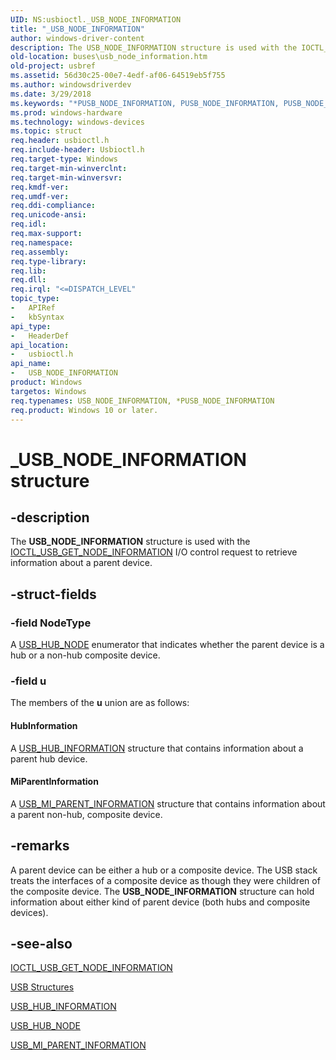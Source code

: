 ```yaml
---
UID: NS:usbioctl._USB_NODE_INFORMATION
title: "_USB_NODE_INFORMATION"
author: windows-driver-content
description: The USB_NODE_INFORMATION structure is used with the IOCTL_USB_GET_NODE_INFORMATION I/O control request to retrieve information about a parent device.
old-location: buses\usb_node_information.htm
old-project: usbref
ms.assetid: 56d30c25-00e7-4edf-af06-64519eb5f755
ms.author: windowsdriverdev
ms.date: 3/29/2018
ms.keywords: "*PUSB_NODE_INFORMATION, PUSB_NODE_INFORMATION, PUSB_NODE_INFORMATION structure pointer [Buses], USB_NODE_INFORMATION, USB_NODE_INFORMATION structure [Buses], _USB_NODE_INFORMATION, buses.usb_node_information, usbioctl/PUSB_NODE_INFORMATION, usbioctl/USB_NODE_INFORMATION, usbstrct_c3f807a8-2895-4a43-bfd3-84092fb4115e.xml"
ms.prod: windows-hardware
ms.technology: windows-devices
ms.topic: struct
req.header: usbioctl.h
req.include-header: Usbioctl.h
req.target-type: Windows
req.target-min-winverclnt: 
req.target-min-winversvr: 
req.kmdf-ver: 
req.umdf-ver: 
req.ddi-compliance: 
req.unicode-ansi: 
req.idl: 
req.max-support: 
req.namespace: 
req.assembly: 
req.type-library: 
req.lib: 
req.dll: 
req.irql: "<=DISPATCH_LEVEL"
topic_type:
-	APIRef
-	kbSyntax
api_type:
-	HeaderDef
api_location:
-	usbioctl.h
api_name:
-	USB_NODE_INFORMATION
product: Windows
targetos: Windows
req.typenames: USB_NODE_INFORMATION, *PUSB_NODE_INFORMATION
req.product: Windows 10 or later.
---
```


# _USB_NODE_INFORMATION structure


## -description


The <b>USB_NODE_INFORMATION</b> structure is used with the <a href="https://msdn.microsoft.com/library/windows/hardware/ff537324">IOCTL_USB_GET_NODE_INFORMATION</a> I/O control request to retrieve information about a parent device.


## -struct-fields




### -field NodeType

A <a href="https://msdn.microsoft.com/library/windows/hardware/ff540028">USB_HUB_NODE</a> enumerator that indicates whether the parent device is a hub or a non-hub composite device.


### -field u

The members of the <b>u</b> union are as follows:



#### HubInformation

A <a href="https://msdn.microsoft.com/library/windows/hardware/ff540020">USB_HUB_INFORMATION</a> structure that contains information about a parent hub device.



#### MiParentInformation

A <a href="https://msdn.microsoft.com/library/windows/hardware/ff540075">USB_MI_PARENT_INFORMATION</a> structure that contains information about a parent non-hub, composite device.


## -remarks



A parent device can be either a hub or a composite device. The USB stack treats the interfaces of a composite device as though they were children of the composite device. The <b>USB_NODE_INFORMATION</b> structure can hold information about either kind of parent device (both hubs and composite devices).




## -see-also




<a href="https://msdn.microsoft.com/library/windows/hardware/ff537324">IOCTL_USB_GET_NODE_INFORMATION</a>



<a href="https://msdn.microsoft.com/library/windows/hardware/ff540160">USB Structures</a>



<a href="https://msdn.microsoft.com/library/windows/hardware/ff540020">USB_HUB_INFORMATION</a>



<a href="https://msdn.microsoft.com/library/windows/hardware/ff540028">USB_HUB_NODE</a>



<a href="https://msdn.microsoft.com/library/windows/hardware/ff540075">USB_MI_PARENT_INFORMATION</a>
 

 

